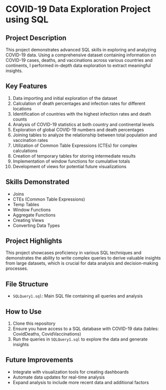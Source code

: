 # COVID-19 Data Exploration Project using SQL

## Project Description

This project demonstrates advanced SQL skills in exploring and analyzing COVID-19 data. Using a comprehensive dataset containing information on COVID-19 cases, deaths, and vaccinations across various countries and continents, I performed in-depth data exploration to extract meaningful insights.

## Key Features

1. Data importing and initial exploration of the dataset
2. Calculation of death percentages and infection rates for different locations
3. Identification of countries with the highest infection rates and death counts
4. Analysis of COVID-19 statistics at both country and continental levels
5. Exploration of global COVID-19 numbers and death percentages
6. Joining tables to analyze the relationship between total population and vaccination rates
7. Utilization of Common Table Expressions (CTEs) for complex calculations
8. Creation of temporary tables for storing intermediate results
9. Implementation of window functions for cumulative totals
10. Development of views for potential future visualizations

## Skills Demonstrated

- Joins
- CTEs (Common Table Expressions)
- Temp Tables
- Window Functions
- Aggregate Functions
- Creating Views
- Converting Data Types

## Project Highlights

This project showcases proficiency in various SQL techniques and demonstrates the ability to write complex queries to derive valuable insights from large datasets, which is crucial for data analysis and decision-making processes.

## File Structure

- `SQLQuery1.sql`: Main SQL file containing all queries and analysis

## How to Use

1. Clone this repository
2. Ensure you have access to a SQL database with COVID-19 data (tables: CovidDeaths, CovidVaccinations)
3. Run the queries in `SQLQuery1.sql` to explore the data and generate insights

## Future Improvements

- Integrate with visualization tools for creating dashboards
- Automate data updates for real-time analysis
- Expand analysis to include more recent data and additional factors

